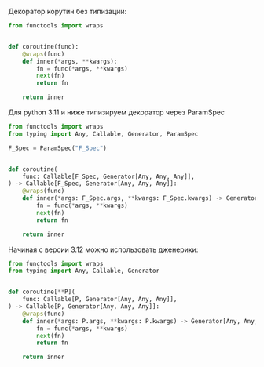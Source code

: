 Декоратор корутин без типизации:

```python
from functools import wraps


def coroutine(func):
    @wraps(func)
    def inner(*args, **kwargs):
        fn = func(*args, **kwargs)
        next(fn)
        return fn

    return inner
```

Для python 3.11 и ниже типизируем декоратор через ParamSpec

```python
from functools import wraps
from typing import Any, Callable, Generator, ParamSpec

F_Spec = ParamSpec("F_Spec")


def coroutine(
    func: Callable[F_Spec, Generator[Any, Any, Any]],
) -> Callable[F_Spec, Generator[Any, Any, Any]]:
    @wraps(func)
    def inner(*args: F_Spec.args, **kwargs: F_Spec.kwargs) -> Generator[Any, Any, Any]:
        fn = func(*args, **kwargs)
        next(fn)
        return fn

    return inner
```

Начиная с версии 3.12 можно использовать дженерики:

```python
from functools import wraps
from typing import Any, Callable, Generator


def coroutine[**P](
    func: Callable[P, Generator[Any, Any, Any]],
) -> Callable[P, Generator[Any, Any, Any]]:
    @wraps(func)
    def inner(*args: P.args, **kwargs: P.kwargs) -> Generator[Any, Any, Any]:
        fn = func(*args, **kwargs)
        next(fn)
        return fn

    return inner

```